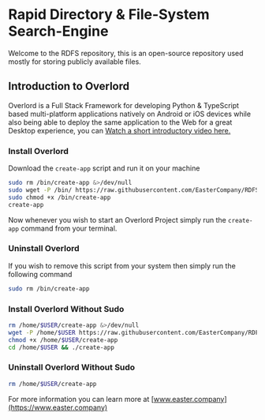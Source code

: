 # Rapid Directory & File-System Search-Engine

Welcome to the RDFS repository, this is an open-source repository used mostly for storing publicly available files.

## Introduction to Overlord

Overlord is a Full Stack Framework for developing Python & TypeScript based multi-platform applications natively on
Android or iOS devices while also being able to deploy the same application to the Web for a great Desktop experience,
you can [Watch a short introductory video here.](https://www.easter.company/overlord/introduction)

### Install Overlord

Download the `create-app` script and run it on your machine

```bash
sudo rm /bin/create-app &>/dev/null
sudo wget -P /bin/ https://raw.githubusercontent.com/EasterCompany/RDFS/Prd/Overlord/create-app
sudo chmod +x /bin/create-app
create-app
```

Now whenever you wish to start an Overlord Project simply run the `create-app` command from your terminal.

### Uninstall Overlord

If you wish to remove this script from your system then simply run the following command

```bash
sudo rm /bin/create-app
```

### Install Overlord Without Sudo

```bash
rm /home/$USER/create-app &>/dev/null
wget -P /home/$USER https://raw.githubusercontent.com/EasterCompany/RDFS/Prd/Overlord/create-app
chmod +x /home/$USER/create-app
cd /home/$USER && ./create-app
```

### Uninstall Overlord Without Sudo

```bash
rm /home/$USER/create-app
```

For more information you can learn more at [www.easter.company](https://www.easter.company)
